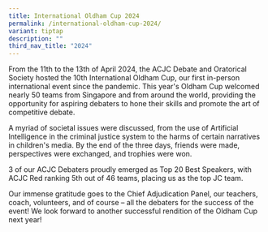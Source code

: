 ```yaml
---
title: International Oldham Cup 2024
permalink: /international-oldham-cup-2024/
variant: tiptap
description: ""
third_nav_title: "2024"
---
```

<p>From the 11th to the 13th of April 2024, the ACJC Debate and Oratorical
Society hosted the 10th International Oldham Cup, our first in-person international
event since the pandemic. This year's Oldham Cup welcomed nearly 50 teams
from Singapore and from around the world, providing the opportunity for
aspiring debaters to hone their skills and promote the art of competitive
debate.</p>
<p>A myriad of societal issues were discussed, from the use of Artificial
Intelligence in the criminal justice system to the harms of certain narratives
in children's media. By the end of the three days, friends were made, perspectives
were exchanged, and trophies were won.</p>
<p>3 of our ACJC Debaters proudly emerged as Top 20 Best Speakers, with ACJC
Red ranking 5th out of 46 teams, placing us as the top JC team.</p>
<p>Our immense gratitude goes to the Chief Adjudication Panel, our teachers,
coach, volunteers, and of course – all the debaters for the success of
the event! We look forward to another successful rendition of the Oldham
Cup next year!&nbsp;</p>
<p></p>